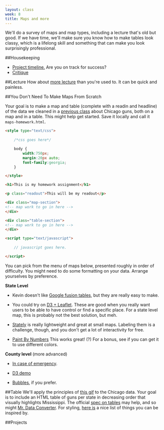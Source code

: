 ```yaml
---
layout: class
week: 8
title: Maps and more
---
```


We'll do a survey of maps and map types, including a lecture that's old but good. If we have time, we'll make sure you know how to make tables look classy, which is a lifelong skill and something that can make you look surprisingly professional.

##Housekeeping
- [Project timeline.](../../projects/) Are you on track for success?
- [Critique](https://github.com/kpq/nyu-data-journalism-fall-2014/wiki/Critique-schedule)

##Lecture
How about [more lecture](maps-lecture.pdf) than you're used to. It can be quick and painless.

##You Don't Need To Make Maps From Scratch

Your goal is to make a map and table (complete with a readin and headline) of the data we cleaned in a [previous class](http://graphics8.nytimes.com/newsgraphics/2013/01/26/chicago-guns-map/b3d41fc896ad9a786c8a37b11a3caf561477db79/guns-history3.csv) about Chicago guns, both on a map and in a table.  This might help get started. Save it locally and call it `maps-homework.html`.


```html
<style type="text/css">
	
	/*css goes here*/

	body {
		width:750px;
		margin:20px auto;
		font-family:georgia;
	}

</style>

<h1>This is my homework assignment</h1>

<p class="readout">This will be my readout</p>

<div class="map-section">
<!-- map work to go in here -->
</div>

<div class="table-section">
<!-- map work to go in here -->
</div>

<script type="text/javascript">
	
	// javascript goes here.

</script>
```


You can pick from the menu of maps below, presented roughly in order of difficulty. You might need to do some formatting on your data. Arrange yourselves by preference.

**State Level**

- Kevin doesn't like [Google fusion tables](http://www.google.com/drive/apps.html#fusiontables), but they are really easy to make.

- You could try on [D3 + Leaflet](http://bl.ocks.org/ansis/9368682874d9e8adda21). These are good when you really want users to be able to have control or find a specific place. For a state level map, this is probably not the best solution, but meh.

- [Stately](http://intridea.github.io/stately/) is really lightweight and great at small maps. Labeling them is a challenge, though, and you don't get a lot of interactivity for free.

- [Paint By Numbers](http://bl.ocks.org/mbostock/9907392) This works great! (?) For a bonus, see if you can get it to use different colors. 


**County level** (more advanced)

- [In case of emergency](http://bl.ocks.org/mbostock/9918809).

- [D3 demo](http://bl.ocks.org/mbostock/4060606)

- [Bubbles](http://bl.ocks.org/mbostock/9943478), if you prefer.


##Table
We'll apply the principles of [this gif](http://i.imgur.com/ZY8dKpA.gif) to the Chicago data. Your goal is to include an HTML table of guns per state in decreasing order that visually highlights Mississippi. The official [spec on tables](https://developer.mozilla.org/en-US/docs/Web/HTML/Element/table) may help, and so might [Mr. Data Converter](http://shancarter.github.io/mr-data-converter/). For styling, [here is](https://delicious.com/archietse/table,nyt) a nice list of things you can be inspired by.

##Projects


